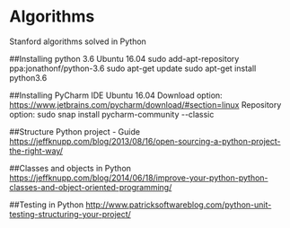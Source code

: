 # Algorithms
Stanford algorithms solved in Python

##Installing python 3.6
Ubuntu 16.04
sudo add-apt-repository ppa:jonathonf/python-3.6
sudo apt-get update
sudo apt-get install python3.6

##Installing PyCharm IDE
Ubuntu 16.04
Download option: https://www.jetbrains.com/pycharm/download/#section=linux
Repository option: sudo snap install pycharm-community --classic

##Structure Python project - Guide
https://jeffknupp.com/blog/2013/08/16/open-sourcing-a-python-project-the-right-way/

##Classes and objects in Python
https://jeffknupp.com/blog/2014/06/18/improve-your-python-python-classes-and-object-oriented-programming/

##Testing in Python
http://www.patricksoftwareblog.com/python-unit-testing-structuring-your-project/